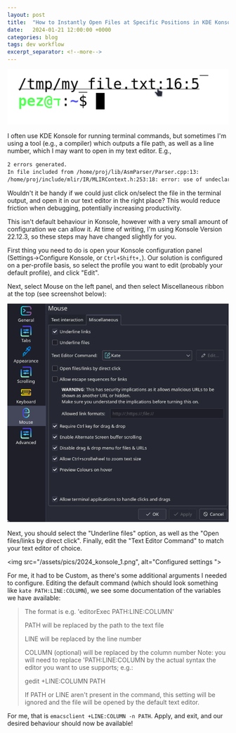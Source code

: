 ```yaml
---
layout: post
title:  "How to Instantly Open Files at Specific Positions in KDE Konsole"
date:   2024-01-21 12:00:00 +0000
categories: blog
tags: dev workflow
excerpt_separator: <!--more-->
---
```


<img src="/assets/pics/2024_konsole_header.png" width="1024">

I often use KDE Konsole for running terminal commands, but sometimes I'm using a tool (e.g., a compiler) which outputs a file path, as well as a line number, which I may want to open in my text editor.  E.g.,

```sh
2 errors generated.
In file included from /home/proj/lib/AsmParser/Parser.cpp:13:
/home/proj/include/mlir/IR/MLIRContext.h:253:18: error: use of undeclared identifier 'Operation'; did you mean 'operator'?
```

Wouldn't it be handy if we could just click on/select the file in the terminal output, and open it in our text editor in the right place?
This would reduce friction when debugging, potentially increasing productivity.

<!--more-->

This isn't default behaviour in Konsole, however with a very small amount of configuration we can allow it.
At time of writing, I'm using Konsole Version 22.12.3, so these steps may have changed slightly for you.

First thing you need to do is open your Konsole configuration panel (Settings->Configure Konsole, or `Ctrl+Shift+,`).
Our solution is configured on a per-profile basis, so select the profile you want to edit (probably your default profile), and click "Edit".

Next, select Mouse on the left panel, and then select Miscellaneous ribbon at the top (see screenshot below):

<img src="/assets/pics/2024_konsole_0.png">

Next, you should select the "Underline files" option, as well as the "Open files/links by direct click".
Finally, edit the "Text Editor Command" to match your text editor of choice.

<img src="/assets/pics/2024_konsole_1.png", alt="Configured settings ">

For me, it had to be Custom, as there's some additional arguments I needed to configure.
Editing the default command (which should look something like `kate PATH:LINE:COLUMN`), we see some documentation of the variables we have available:


> The format is e.g. 'editorExec PATH:LINE:COLUMN'
>
> PATH will be replaced by the path to the text file
>
> LINE will be replaced by the line number
>
> COLUMN (optional) will be replaced by the column number Note: you will need to replace 'PATH:LINE:COLUMN by the actual syntax the editor you want to use supports; e.g.:
>
> gedit +LINE:COLUMN PATH
>
> If PATH or LINE aren't present in the command, this setting will be ignored and the file will be opened by the default text editor.

For me, that is `emacsclient +LINE:COLUMN -n PATH`.
Apply, and exit, and our desired behaviour should now be available!
